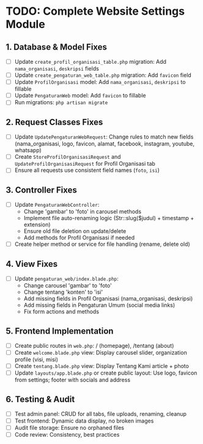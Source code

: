 # TODO: Complete Website Settings Module

## 1. Database & Model Fixes

- [ ] Update `create_profil_organisasi_table.php` migration: Add `nama_organisasi`, `deskripsi` fields
- [ ] Update `create_pengaturan_web_table.php` migration: Add `favicon` field
- [ ] Update `ProfilOrganisasi` model: Add `nama_organisasi`, `deskripsi` to fillable
- [ ] Update `PengaturanWeb` model: Add `favicon` to fillable
- [ ] Run migrations: `php artisan migrate`

## 2. Request Classes Fixes

- [ ] Update `UpdatePengaturanWebRequest`: Change rules to match new fields (nama_organisasi, logo, favicon, alamat, facebook, instagram, youtube, whatsapp)
- [ ] Create `StoreProfilOrganisasiRequest` and `UpdateProfilOrganisasiRequest` for Profil Organisasi tab
- [ ] Ensure all requests use consistent field names (`foto`, `isi`)

## 3. Controller Fixes

- [ ] Update `PengaturanWebController`:
  - Change 'gambar' to 'foto' in carousel methods
  - Implement file auto-renaming logic (Str::slug($judul) + timestamp + extension)
  - Ensure old file deletion on update/delete
  - Add methods for Profil Organisasi if needed
- [ ] Create helper method or service for file handling (rename, delete old)

## 4. View Fixes

- [ ] Update `pengaturan_web/index.blade.php`:
  - Change carousel 'gambar' to 'foto'
  - Change tentang 'konten' to 'isi'
  - Add missing fields in Profil Organisasi (nama_organisasi, deskripsi)
  - Add missing fields in Pengaturan Umum (social media links)
  - Fix form actions and methods

## 5. Frontend Implementation

- [ ] Create public routes in `web.php`: / (homepage), /tentang (about)
- [ ] Create `welcome.blade.php` view: Display carousel slider, organization profile (visi, misi)
- [ ] Create `tentang.blade.php` view: Display Tentang Kami article + photo
- [ ] Update `layouts/app.blade.php` or create public layout: Use logo, favicon from settings; footer with socials and address

## 6. Testing & Audit

- [ ] Test admin panel: CRUD for all tabs, file uploads, renaming, cleanup
- [ ] Test frontend: Dynamic data display, no broken images
- [ ] Audit file storage: Ensure no orphaned files
- [ ] Code review: Consistency, best practices
